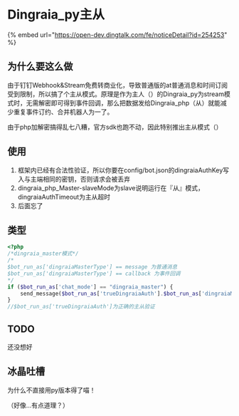 # Dingraia\_py主从

{% embed url="https://open-dev.dingtalk.com/fe/noticeDetail?id=254253" %}

## 为什么要这么做

由于钉钉Webhook\&Stream免费转商业化，导致普通版的at普通消息和时间订阅受到限制，所以搞了个主从模式。原理是作为主人（）的Dingraia\_py为stream模式时，无需解密即可得到事件回调，那么把数据发给Dingraia\_php（从）就能减少重复事件订约、合并机器人为一了。

由于php加解密搞得乱七八糟，官方sdk也跑不动，因此特别推出主从模式（）

## 使用

1. 框架内已经有合法性验证，所以你要在config/bot.json的dingraiaAuthKey写入与主端相同的密钥，否则请求会被丢弃
2. dingraia\_php\_Master-slaveMode为slave说明运行在『从』模式，dingraiaAuthTimeout为主从超时
3. 后面忘了

## 类型

```php
<?php
/*dingraia_master模式*/
/*
$bot_run_as['dingraiaMasterType'] == message 为普通消息
$bot_run_as['dingraiaMasterType'] == callback 为事件回调
*/
if ($bot_run_as['chat_mode'] == "dingraia_master") {
    send_message($bot_run_as['trueDingraiaAuth'].$bot_run_as['dingraiaMasterType'],"原神启动");
}
//$bot_run_as['trueDingraiaAuth']为正确的主从验证
```

## TODO

还没想好

## 冰晶吐槽

为什么不直接用py版本得了喵！

（好像...有点道理？）
